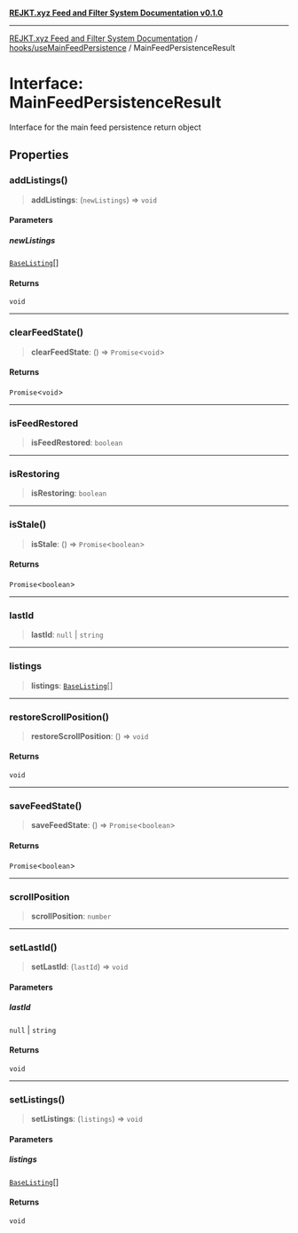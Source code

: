 [**REJKT.xyz Feed and Filter System Documentation v0.1.0**](../../../README.md)

***

[REJKT.xyz Feed and Filter System Documentation](../../../modules.md) / [hooks/useMainFeedPersistence](../README.md) / MainFeedPersistenceResult

# Interface: MainFeedPersistenceResult

Interface for the main feed persistence return object

## Properties

### addListings()

> **addListings**: (`newListings`) => `void`

#### Parameters

##### newListings

[`BaseListing`](../../../lib/curatedFeed/interfaces/BaseListing.md)[]

#### Returns

`void`

***

### clearFeedState()

> **clearFeedState**: () => `Promise`\<`void`\>

#### Returns

`Promise`\<`void`\>

***

### isFeedRestored

> **isFeedRestored**: `boolean`

***

### isRestoring

> **isRestoring**: `boolean`

***

### isStale()

> **isStale**: () => `Promise`\<`boolean`\>

#### Returns

`Promise`\<`boolean`\>

***

### lastId

> **lastId**: `null` \| `string`

***

### listings

> **listings**: [`BaseListing`](../../../lib/curatedFeed/interfaces/BaseListing.md)[]

***

### restoreScrollPosition()

> **restoreScrollPosition**: () => `void`

#### Returns

`void`

***

### saveFeedState()

> **saveFeedState**: () => `Promise`\<`boolean`\>

#### Returns

`Promise`\<`boolean`\>

***

### scrollPosition

> **scrollPosition**: `number`

***

### setLastId()

> **setLastId**: (`lastId`) => `void`

#### Parameters

##### lastId

`null` | `string`

#### Returns

`void`

***

### setListings()

> **setListings**: (`listings`) => `void`

#### Parameters

##### listings

[`BaseListing`](../../../lib/curatedFeed/interfaces/BaseListing.md)[]

#### Returns

`void`
